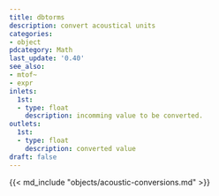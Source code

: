 ```yaml
---
title: dbtorms
description: convert acoustical units
categories:
- object
pdcategory: Math
last_update: '0.40'
see_also:
- mtof~
- expr
inlets:
  1st:
  - type: float
    description: incomming value to be converted.
outlets:
  1st:
  - type: float
    description: converted value
draft: false
---
```

{{< md_include "objects/acoustic-conversions.md" >}}